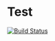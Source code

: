# Test

[![Build Status](https://dev.azure.com/widoble0322/TestPipeline/_apis/build/status%2Fwtdoble.Test?branchName=main)](https://dev.azure.com/widoble0322/TestPipeline/_build/latest?definitionId=1&branchName=main)

